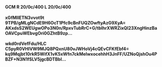 #### GCM R 20/0c/400 L 20/0c/400
**xGfMIIETN3vvot9t**<br/>**9TPB/gMLgNCdE9H6OcT1Pfc9cBnFUQZOwftyAzG9XyA=**<br/>**AKxdsS2WEUgwOPo3N0n/RpxvTubRrC+G/tbIhrXWRZixQI23XngHinzBaOAVCpuWEbvgOri0GZhtB9zp...**<br/><br/>
**wkd0rdVefFdu/HLC**<br/>**C5pyR0VHIVW9MJQ8PQxnU80vJWHoVj4cQEvCFKfEbf4=**<br/>**kq9Mqjbt10rkR5WifX1vK5xWfn7ckMelwxocehhH3JnFF/UZNoQjshOu4PBZF+N3N1fSLV5jgcBDTBbI...**